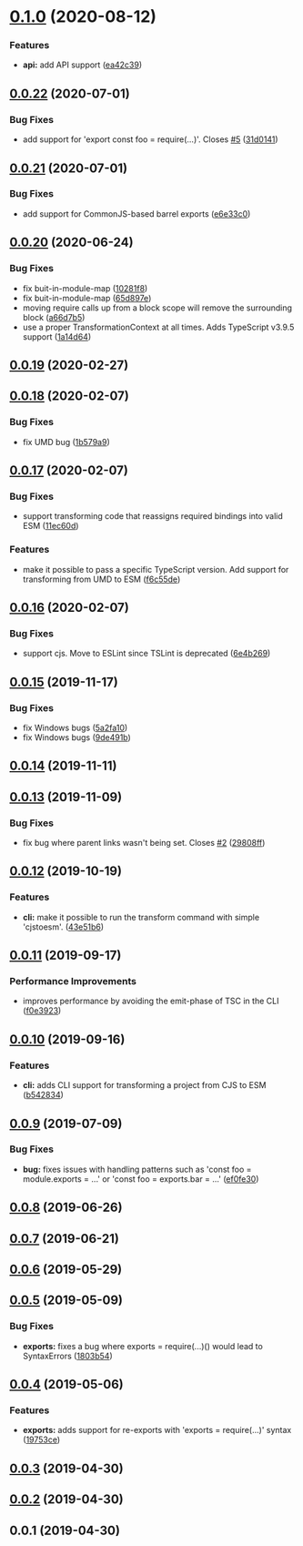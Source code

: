 # [0.1.0](https://github.com/wessberg/cjstoesm/compare/v0.0.22...v0.1.0) (2020-08-12)

### Features

- **api:** add API support ([ea42c39](https://github.com/wessberg/cjstoesm/commit/ea42c393d8ae1d1d1f7eaec47cb1c0086336b6ba))

## [0.0.22](https://github.com/wessberg/cjstoesm/compare/v0.0.21...v0.0.22) (2020-07-01)

### Bug Fixes

- add support for 'export const foo = require(...)'. Closes [#5](https://github.com/wessberg/cjstoesm/issues/5) ([31d0141](https://github.com/wessberg/cjstoesm/commit/31d01416fb76edeaed23a8417029d0bd96f1452c))

## [0.0.21](https://github.com/wessberg/cjstoesm/compare/v0.0.20...v0.0.21) (2020-07-01)

### Bug Fixes

- add support for CommonJS-based barrel exports ([e6e33c0](https://github.com/wessberg/cjstoesm/commit/e6e33c000cd94c216284af41b16c4f0d41b2f57e))

## [0.0.20](https://github.com/wessberg/cjstoesm/compare/v0.0.19...v0.0.20) (2020-06-24)

### Bug Fixes

- fix buit-in-module-map ([10281f8](https://github.com/wessberg/cjstoesm/commit/10281f8ce48e7b423672aee305b2f3b8ee975a59))
- fix buit-in-module-map ([65d897e](https://github.com/wessberg/cjstoesm/commit/65d897ef066f77627f2982ab436a8e1ab46c4e58))
- moving require calls up from a block scope will remove the surrounding block ([a66d7b5](https://github.com/wessberg/cjstoesm/commit/a66d7b5d5f5e5b232b0a37874f2d5d1678d54a4f))
- use a proper TransformationContext at all times. Adds TypeScript v3.9.5 support ([1a14d64](https://github.com/wessberg/cjstoesm/commit/1a14d64e5ac26a6d8086dcf31f3e859d587aee3d))

## [0.0.19](https://github.com/wessberg/cjstoesm/compare/v0.0.18...v0.0.19) (2020-02-27)

## [0.0.18](https://github.com/wessberg/cjstoesm/compare/v0.0.17...v0.0.18) (2020-02-07)

### Bug Fixes

- fix UMD bug ([1b579a9](https://github.com/wessberg/cjstoesm/commit/1b579a9d394983d94cf58082816ec8588a7a67e7))

## [0.0.17](https://github.com/wessberg/cjstoesm/compare/v0.0.16...v0.0.17) (2020-02-07)

### Bug Fixes

- support transforming code that reassigns required bindings into valid ESM ([11ec60d](https://github.com/wessberg/cjstoesm/commit/11ec60d43d35b421d5f3659d283f0a50c235d5b5))

### Features

- make it possible to pass a specific TypeScript version. Add support for transforming from UMD to ESM ([f6c55de](https://github.com/wessberg/cjstoesm/commit/f6c55de32ac27b4fb914ad5f242aa78c22b5b3d0))

## [0.0.16](https://github.com/wessberg/cjstoesm/compare/v0.0.15...v0.0.16) (2020-02-07)

### Bug Fixes

- support cjs. Move to ESLint since TSLint is deprecated ([6e4b269](https://github.com/wessberg/cjstoesm/commit/6e4b26904f5e6381c32d4a62ab07f7602ae0708e))

## [0.0.15](https://github.com/wessberg/cjstoesm/compare/v0.0.14...v0.0.15) (2019-11-17)

### Bug Fixes

- fix Windows bugs ([5a2fa10](https://github.com/wessberg/cjstoesm/commit/5a2fa10c584c808f95022981c56f631702ca595c))
- fix Windows bugs ([9de491b](https://github.com/wessberg/cjstoesm/commit/9de491b80bb7b3f0d0f302afed114e90b613cb6a))

## [0.0.14](https://github.com/wessberg/cjstoesm/compare/v0.0.13...v0.0.14) (2019-11-11)

## [0.0.13](https://github.com/wessberg/cjstoesm/compare/v0.0.12...v0.0.13) (2019-11-09)

### Bug Fixes

- fix bug where parent links wasn't being set. Closes [#2](https://github.com/wessberg/cjstoesm/issues/2) ([29808ff](https://github.com/wessberg/cjstoesm/commit/29808ff8f74a811f25603ecc7a74893a9a1f4d61))

## [0.0.12](https://github.com/wessberg/cjstoesm/compare/v0.0.11...v0.0.12) (2019-10-19)

### Features

- **cli:** make it possible to run the transform command with simple 'cjstoesm'. ([43e51b6](https://github.com/wessberg/cjstoesm/commit/43e51b6a15f85c2b5f95e56c42059a49d48c0bb4))

## [0.0.11](https://github.com/wessberg/cjstoesm/compare/v0.0.10...v0.0.11) (2019-09-17)

### Performance Improvements

- improves performance by avoiding the emit-phase of TSC in the CLI ([f0e3923](https://github.com/wessberg/cjstoesm/commit/f0e39233d63cecfc3c919e2d71b1c8c9ab1ab6de))

## [0.0.10](https://github.com/wessberg/cjstoesm/compare/v0.0.9...v0.0.10) (2019-09-16)

### Features

- **cli:** adds CLI support for transforming a project from CJS to ESM ([b542834](https://github.com/wessberg/cjstoesm/commit/b5428345abb918901f8e471d81f200440f0ac068))

## [0.0.9](https://github.com/wessberg/cjstoesm/compare/v0.0.8...v0.0.9) (2019-07-09)

### Bug Fixes

- **bug:** fixes issues with handling patterns such as 'const foo = module.exports = ...' or 'const foo = exports.bar = ...' ([ef0fe30](https://github.com/wessberg/cjstoesm/commit/ef0fe303d355b15e68fcdf836277270748f517e2))

## [0.0.8](https://github.com/wessberg/cjstoesm/compare/v0.0.7...v0.0.8) (2019-06-26)

## [0.0.7](https://github.com/wessberg/cjstoesm/compare/v0.0.6...v0.0.7) (2019-06-21)

## [0.0.6](https://github.com/wessberg/cjstoesm/compare/v0.0.5...v0.0.6) (2019-05-29)

## [0.0.5](https://github.com/wessberg/cjstoesm/compare/v0.0.4...v0.0.5) (2019-05-09)

### Bug Fixes

- **exports:** fixes a bug where exports = require(...)() would lead to SyntaxErrors ([1803b54](https://github.com/wessberg/cjstoesm/commit/1803b54c80a23540311cd7f92095af2eeb7f804a))

## [0.0.4](https://github.com/wessberg/cjstoesm/compare/v0.0.3...v0.0.4) (2019-05-06)

### Features

- **exports:** adds support for re-exports with 'exports = require(...)' syntax ([19753ce](https://github.com/wessberg/cjstoesm/commit/19753cef73ece3af39687ff49819a0ff388cc710))

## [0.0.3](https://github.com/wessberg/cjstoesm/compare/v0.0.2...v0.0.3) (2019-04-30)

## [0.0.2](https://github.com/wessberg/cjstoesm/compare/v0.0.1...v0.0.2) (2019-04-30)

## 0.0.1 (2019-04-30)
